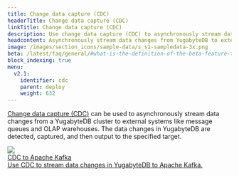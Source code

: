```yaml
---
title: Change data capture (CDC)
headerTitle: Change data capture (CDC)
linkTitle: Change data capture (CDC)
description: Use change data capture (CDC) to asynchronously stream data changes.
headcontent: Asynchronously stream data changes from YugabyteDB to external systems.
image: /images/section_icons/sample-data/s_s1-sampledata-3x.png
beta: /latest/faq/general/#what-is-the-definition-of-the-beta-feature-tag
block_indexing: true
menu:
  v2.1:
    identifier: cdc
    parent: deploy
    weight: 632
---
```


<a href="../../architecture/cdc-architecture">Change data capture (CDC)</a> can be used to asynchronously stream data changes from a YugabyteDB cluster to external systems like message queues and OLAP warehouses. The data changes in YugabyteDB are detected, captured, and then output to the specified target. 

<div class="row">

  <div class="col-12 col-md-6 col-lg-12 col-xl-6">
    <a class="section-link icon-offset" href="cdc-to-kafka/">
      <div class="head">
        <img class="icon" src="/images/section_icons/explore/json_documents.png" aria-hidden="true">
        <div class="title">CDC to Apache Kafka</div>
      </div>
      <div class="body">
        Use CDC to stream data changes in YugabyteDB to Apache Kafka.
      </div>
    </a>
  </div>

</div>
